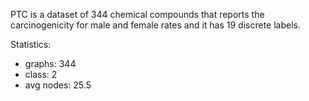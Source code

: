 PTC is a dataset of 344 chemical compounds that reports the carcinogenicity for male and female rates and it has 19 discrete labels.

Statistics:

* graphs: 344
* class: 2
* avg nodes: 25.5